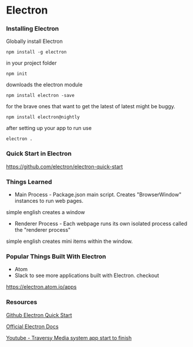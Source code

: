 
# Electron

### Installing Electron

Globally install Electron
```
npm install -g electron
```

in your project folder
```
npm init
```

downloads the electron module
```
npm install electron -save
```
for the brave ones that want to get the latest of latest might be buggy.
```
npm install electron@nightly
```

after setting up your app to run use
```
electron .
```

### Quick Start in Electron

https://github.com/electron/electron-quick-start

### Things Learned

- Main Process - Package.json main script. Creates "BrowserWindow" instances to run web pages.

simple english creates a window

- Renderer Process - Each webpage runs its own isolated process called the "renderer process"

simple english creates mini items within the window.

### Popular Things Built With Electron
- Atom
- Slack
to see more applications built with Electron. checkout 

https://electron.atom.io/apps

### Resources 

[Github Electron Quick Start](https://github.com/electron/electron-quick-start)

[Official Electron Docs](https://electronjs.org/docs)

[Youtube - Traversy Media system app start to finish](https://www.youtube.com/watch?v=mr9Mtm_TRpw)